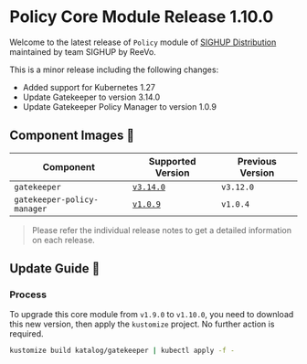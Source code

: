 # Policy Core Module Release 1.10.0

Welcome to the latest release of `Policy` module of [SIGHUP Distribution](https://github.com/sighupio/distribution) maintained by team SIGHUP by ReeVo.

This is a minor release including the following changes:

- Added support for Kubernetes 1.27
- Update Gatekeeper to version 3.14.0
- Update Gatekeeper Policy Manager to version 1.0.9

## Component Images 🚢

| Component                   | Supported Version                                                                     | Previous Version |
| --------------------------- | ------------------------------------------------------------------------------------- | ---------------- |
| `gatekeeper`                | [`v3.14.0`](https://github.com/open-policy-agent/gatekeeper/releases/tag/v3.14.0)     | `v3.12.0`        |
| `gatekeeper-policy-manager` | [`v1.0.9`](https://github.com/sighupio/gatekeeper-policy-manager/releases/tag/v1.0.9) | `v1.0.4`        |

> Please refer the individual release notes to get a detailed information on each release.

## Update Guide 🦮

### Process

To upgrade this core module from `v1.9.0` to `v1.10.0`, you need to download this new version, then apply the `kustomize` project. No further action is required.

```bash
kustomize build katalog/gatekeeper | kubectl apply -f -
```
